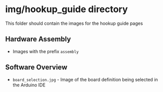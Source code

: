 img/hookup_guide directory
====================
This folder should contain the images for the hookup guide pages

## Hardware Assembly
* Images with the prefix `assembly`

## Software Overview
* `board_selection.jpg` - Image of the board definition being selected in the Arduino IDE